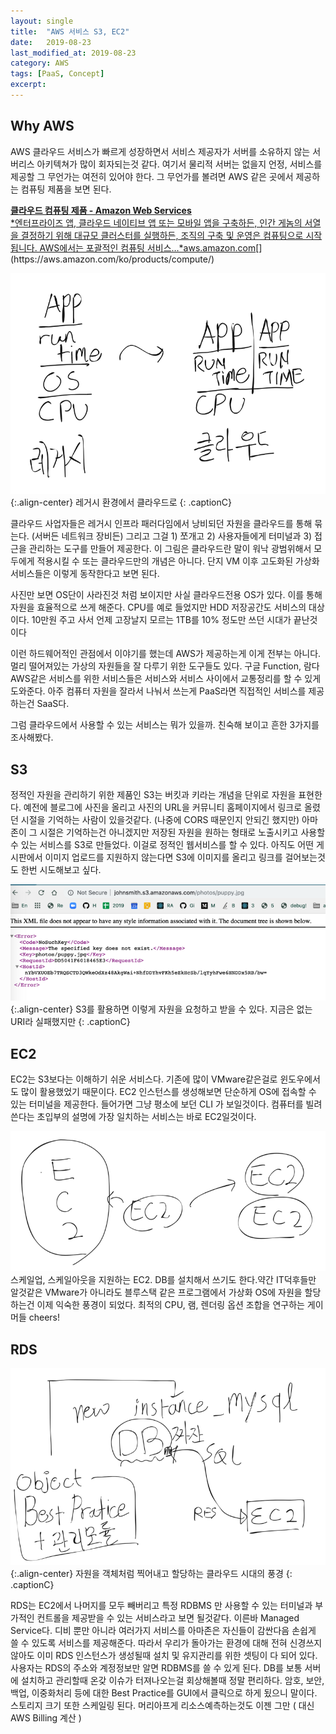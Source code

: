 ```yaml
---
layout:	single
title:	"AWS 서비스 S3, EC2"
date:	2019-08-23
last_modified_at: 2019-08-23
category: AWS
tags: [PaaS, Concept]
excerpt: 
---
```


## Why AWS
AWS 클라우드 서비스가 빠르게 성장하면서 서비스 제공자가 서버를 소유하지 않는 서버리스 아키텍쳐가 많이 회자되는것 같다. 여기서 물리적 서버는 없을지 언정, 서비스를 제공할 그 무언가는 여전히 있어야 한다. 그 무언가를 볼려면 AWS 같은 곳에서 제공하는 컴퓨팅 제품을 보면 된다.

[**클라우드 컴퓨팅 제품 - Amazon Web Services**  
*엔터프라이즈 앱, 클라우드 네이티브 앱 또는 모바일 앱을 구축하든, 인간 게놈의 서열을 결정하기 위해 대규모 클러스터를 실행하든, 조직의 구축 및 운영은 컴퓨팅으로 시작됩니다. AWS에서는 포괄적인 컴퓨팅 서비스…*aws.amazon.com](https://aws.amazon.com/ko/products/compute/ "https://aws.amazon.com/ko/products/compute/")[](https://aws.amazon.com/ko/products/compute/)


![](/img/1*yrnWfv5XKiAHeHMwlYr_GQ.png){:.align-center}
레거시 환경에서 클라우드로
{: .captionC}

클라우드 사업자들은 레거시 인프라 패러다임에서 낭비되던 자원을 클라우드를 통해 묶는다. (서버든 네트워크 장비든) 그리고 그걸 1) 쪼개고 2) 사용자들에게 터미널과 3) 접근을 관리하는 도구를 만들어 제공한다. 이 그림은 클라우드란 말이 워낙 광범위해서 모두에게 적용시킬 수 또는 클라우드만의 개념은 아니다. 단지 VM 이후 고도화된 가상화 서비스들은 이렇게 동작한다고 보면 된다.

사진만 보면 OS단이 사라진것 처럼 보이지만 사실 클라우드전용 OS가 있다. 이를 통해 자원을 효율적으로 쓰게 해준다. CPU를 예로 들었지만 HDD 저장공간도 서비스의 대상이다. 10만원 주고 사서 언제 고장날지 모르는 1TB를 10% 정도만 쓰던 시대가 끝난것이다 

이런 하드웨어적인 관점에서 이야기를 했는데 AWS가 제공하는게 이게 전부는 아니다. 멀리 떨어져있는 가상의 자원들을 잘 다루기 위한 도구들도 있다. 구글 Function, 람다AWS같은 서비스를 위한 서비스들은 서비스와 서비스 사이에서 교통정리를 할 수 있게 도와준다. 아주 컴퓨터 자원을 잘라서 나눠서 쓰는게 PaaS라면 직접적인 서비스를 제공하는건 SaaS다.

그럼 클라우드에서 사용할 수 있는 서비스는 뭐가 있을까. 친숙해 보이고 흔한 3가지를 조사해봤다.

## S3

정적인 자원을 관리하기 위한 제품인 S3는 버킷과 키라는 개념을 단위로 자원을 표현한다. 예전에 블로그에 사진을 올리고 사진의 URL을 커뮤니티 홈페이지에서 링크로 올렸던 시절을 기억하는 사람이 있을것같다. (나중에 CORS 때문인지 안되긴 했지만) 아마존이 그 시절은 기억하는건 아니겠지만 저장된 자원을 원하는 형태로 노출시키고 사용할 수 있는 서비스를 S3로 만들었다. 이걸로 정적인 웹서비스를 할 수 있다. 아직도 어떤 게시판에서 이미지 업로드를 지원하지 않는다면 S3에 이미지를 올리고 링크를 걸어보는것도 한번 시도해보고 싶다.

![](/img/1*uEXp_5oimiWT5DGItGO5mQ.png){:.align-center}
S3를 활용하면 이렇게 자원을 요청하고 받을 수 있다. 지금은 없는 URI라 실패했지만
{: .captionC}

## EC2

EC2는 S3보다는 이해하기 쉬운 서비스다. 기존에 많이 VMware같은걸로 윈도우에서도 많이 활용했었기 때문이다. EC2 인스턴스를 생성해보면 단순하게 OS에 접속할 수 있는 터미널을 제공한다. 들어가면 그냥 평소에 보던 CLI 가 보일것이다. 컴퓨터를 빌려쓴다는 초입부의 설명에 가장 일치하는 서비스는 바로 EC2일것이다.

![](/img/1*BUdCLSdG3Rda130Y8r76UQ.png)
스케일업, 스케일아웃을 지원하는 EC2. DB를 설치해서 쓰기도 한다.약간 IT덕후들만 알것같은 VMware가 아니라도 블루스택 같은 프로그램에서 가상화 OS에 자원을 할당하는건 이제 익숙한 풍경이 되었다. 최적의 CPU, 램, 렌더링 옵션 조합을 연구하는 게이머들 cheers!




## RDS

![](/img/1*oF5H5lMgfU6OhRSEhT0iUQ.png)
{:.align-center}
자원을 객체처럼 찍어내고 할당하는 클라우드 시대의 풍경
{: .captionC}

RDS는 EC2에서 나머지를 모두 빼버리고 특정 RDBMS 만 사용할 수 있는 터미널과 부가적인 컨트롤을 제공받을 수 있는 서비스라고 보면 될것같다. 이른바 Managed Service다. 디비 뿐만 아니라 여러가지 서비스를 아마존은 자신들이 감싼다음 손쉽게 쓸 수 있도록 서비스를 제공해준다. 따라서 우리가 돌아가는 환경에 대해 전혀 신경쓰지 않아도 이미 RDS 인스턴스가 생성될때 설치 및 유지관리를 위한 셋팅이 다 되어 있다. 사용자는 RDS의 주소와 계정정보만 알면 RDBMS를 쓸 수 있게 된다. DB를 보통 서버에 설치하고 관리할때 온갖 이슈가 터져나오는걸 회상해볼때 정말 편리하다. 암호, 보안, 백업, 이중화처리 등에 대한 Best Practice를 GUI에서 클릭으로 하게 됬으니 말이다. 스토리지 크기 또한 스케일링 된다. 머리아프게 리소스예측하는것도 이젠 그만 ( 대신 AWS Billing 계산 )

  